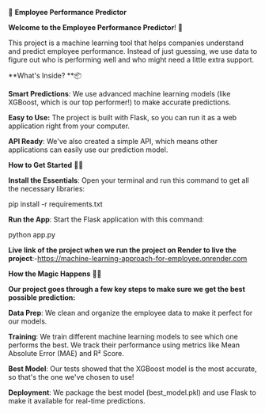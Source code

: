 🚀 **Employee Performance Predictor**

**Welcome to the Employee Performance Predictor**! 🌟

This project is a machine learning tool that helps companies understand and predict employee performance. 
Instead of just guessing, we use data to figure out who is performing well and who might need a little extra support.

**What's Inside? **📦

**Smart Predictions**: We use advanced machine learning models (like XGBoost, which is our top performer!) to make accurate predictions.

**Easy to Use:** The project is built with Flask, so you can run it as a web application right from your computer.

**API Ready**: We've also created a simple API, which means other applications can easily use our prediction model.

**How to Get Started** 🏃‍♂️

**Install the Essentials**: Open your terminal and run this command to get all the necessary libraries:

pip install -r requirements.txt

**Run the App**: Start the Flask application with this command:

python app.py

**Live link of the project when we run the project on Render to live the project**:-https://machine-learning-approach-for-employee.onrender.com

**How the Magic Happens** 🧙‍♀️

**Our project goes through a few key steps to make sure we get the best possible prediction:**

**Data Prep**: We clean and organize the employee data to make it perfect for our models.

**Training**: We train different machine learning models to see which one performs the best. We track their performance using metrics like Mean Absolute Error (MAE) and R² Score.

**Best Model**: Our tests showed that the XGBoost model is the most accurate, so that's the one we've chosen to use!

**Deployment**: We package the best model (best_model.pkl) and use Flask to make it available for real-time predictions.

